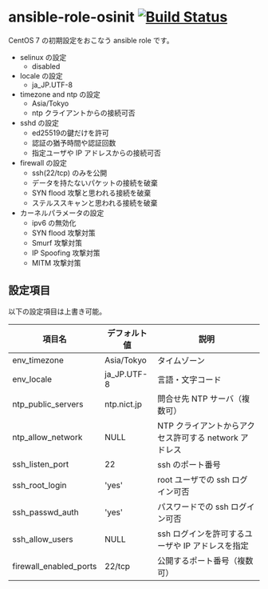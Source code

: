 # ansible-role-osinit [![Build Status](https://travis-ci.org/izumimatsuo/ansible-role-osinit.svg?branch=master)](https://travis-ci.org/izumimatsuo/ansible-role-osinit)

CentOS 7 の初期設定をおこなう ansible role です。

* selinux の設定
  * disabled
* locale の設定
  * ja_JP.UTF-8
* timezone and ntp の設定
  * Asia/Tokyo
  * ntp クライアントからの接続可否
* sshd の設定
  * ed25519の鍵だけを許可
  * 認証の猶予時間や認証回数
  * 指定ユーザや IP アドレスからの接続可否
* firewall の設定
  * ssh(22/tcp) のみを公開
  * データを持たないパケットの接続を破棄
  * SYN flood 攻撃と思われる接続を破棄
  * ステルススキャンと思われる接続を破棄
* カーネルパラメータの設定
  * ipv6 の無効化
  * SYN flood 攻撃対策
  * Smurf 攻撃対策
  * IP Spoofing 攻撃対策
  * MITM 攻撃対策

## 設定項目

以下の設定項目は上書き可能。

項目名                |デフォルト値|説明
----------------------|------------|-----------------------------------------------------
env_timezone          |Asia/Tokyo  |タイムゾーン
env_locale            |ja_JP.UTF-8 |言語・文字コード
ntp_public_servers    |ntp.nict.jp |問合せ先 NTP サーバ（複数可）
ntp_allow_network     |NULL        |NTP クライアントからアクセス許可する network アドレス
ssh_listen_port       |22          |ssh のポート番号
ssh_root_login        |'yes'       |root ユーザでの ssh ログイン可否
ssh_passwd_auth       |'yes'       |パスワードでの ssh ログイン可否
ssh_allow_users       |NULL        |ssh ログインを許可するユーザや IP アドレスを指定
firewall_enabled_ports|22/tcp      |公開するポート番号（複数可）
